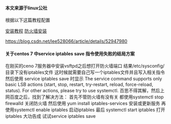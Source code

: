 #### 本文来源于linux公社


根据以下这篇教程配置

<a href="https://www.linuxidc.com/Linux/2017-01/139622.htm" target="_blank">安装教程<a/>
<a href="https://blog.csdn.net/irokay/article/details/72717132" target="_blank">防火墙安装<a/>


https://blog.csdn.net/lee528066/article/details/52947980




#### 关于centos 7 中service iptables save 指令使用失败的结局方案  
    
在刚买的ceno 7服务器中安装vsftpd之后想打开防火墙端口  结果/etc/sysconfig/目录下没有iptables文件  这时候就需要自己写一个iptables文件并且写入相关指令  然后使用 service iptables save 时显示 The service command supports only basic LSB actions (start, stop, restart, try-restart, reload, force-reload, status). For other actions, please try to use systemctl.
百思不得其解，然后上网百度之后，找到了解决方法：
首先不管防火墙有没有关 都使用systemctl stop firewalld 关闭防火墙
然后使用 yum install iptables-services 安装或更新服务
再使用systemctl enable iptables 启动iptables
最后 systemctl start iptables 打开iptables
大功告成
试试service iptables save
